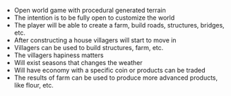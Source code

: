 - Open world game with procedural generated terrain
- The intention is to be fully open to customize the world
- The player will be able to create a farm, build roads, structures, bridges, etc.
- After constructing a house villagers will start to move in
- Villagers can be used to build structures, farm, etc.
- The villagers hapiness matters
- Will exist seasons that changes the weather
- Will have economy with a specific coin or products can be traded
- The results of farm can be used to produce more advanced products, like flour, etc.
